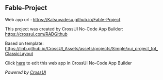 ## Fable-Project
Web app url : https://Katsuyadesu.github.io/Fable-Project

This project was created by CrossUI No-Code App Builder: https://crossui.com/RADGithub

Based on template: https://linb.github.io/CrossUI_Assets/assets/projects/Simple/xui_project_tpl_ClassicLayout

Click [here](https://crossui.com/RADGithub/#!from=github&owner=Katsuyadesu&repo=Fable-Project) to edit this web app in CrossUI No-Code App Builder

<i>Powered by [CrossUI](https://crossui.com)</i>

